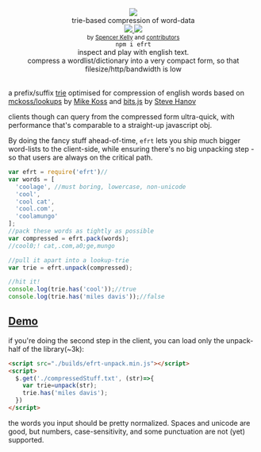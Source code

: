 <div align="center">
  <img src="https://cloud.githubusercontent.com/assets/399657/21955696/46e882d4-da3e-11e6-94a6-720c34e27df7.jpg" />
  <div>trie-based compression of word-data</div>
  <a href="https://npmjs.org/package/efrt">
    <img src="https://img.shields.io/npm/v/compromise.svg?style=flat-square" />
  </a>
  <a href="https://nodejs.org/api/documentation.html#documentation_stability_index">
    <img src="https://img.shields.io/badge/stability-stable-green.svg?style=flat-square" />
  </a>
</div>

<div align="center">
  <sub>
    by
    <a href="https://github.com/spencermountain">Spencer Kelly</a> and
    <a href="https://github.com/nlp-compromise/efrt/graphs/contributors">
      contributors
    </a>
  </sub>
</div>

<div align="center">
  <code>npm i efrt</code>
</div>

<div align="center">
  inspect and play with english text.
  <div>
  compress a wordlist/dictionary into a very compact form, so that filesize/http/bandwidth is low
  </div>
</div>
<br/>

a prefix/suffix <a href="https://en.wikipedia.org/wiki/Trie">trie</a> optimised for compression of english words
based on [mckoss/lookups](https://github.com/mckoss/lookups) by [Mike Koss](https://github.com/mckoss)
 and [bits.js](http://stevehanov.ca/blog/index.php?id=120) by [Steve Hanov](https://twitter.com/smhanov)

clients though can query from the compressed form ultra-quick, with performance that's comparable to a straight-up javascript obj.

By doing the fancy stuff ahead-of-time, `efrt` lets you ship much bigger word-lists to the client-side, while ensuring there's no big unpacking step - so that users are always on the critical path.

```js
var efrt = require('efrt')//
var words = [
  'coolage', //must boring, lowercase, non-unicode
  'cool',
  'cool cat',
  'cool.com',
  'coolamungo'
];
//pack these words as tightly as possible
var compressed = efrt.pack(words);
//cool0;! cat,.com,a0;ge,mungo

//pull it apart into a lookup-trie
var trie = efrt.unpack(compressed);

//hit it!
console.log(trie.has('cool'));//true
console.log(trie.has('miles davis'));//false
```

## [Demo](https://rawgit.com/nlp-compromise/efrt/master/demo/index.html)

if you're doing the second step in the client, you can load only the unpack-half of the library(~3k):
```html
<script src="./builds/efrt-unpack.min.js"></script>
<script>
  $.get('./compressedStuff.txt', (str)=>{
    var trie=unpack(str);
    trie.has('miles davis');
  })
</script>
```

the words you input should be pretty normalized. Spaces and unicode are good, but numbers, case-sensitivity, and some punctuation are not (yet) supported.
